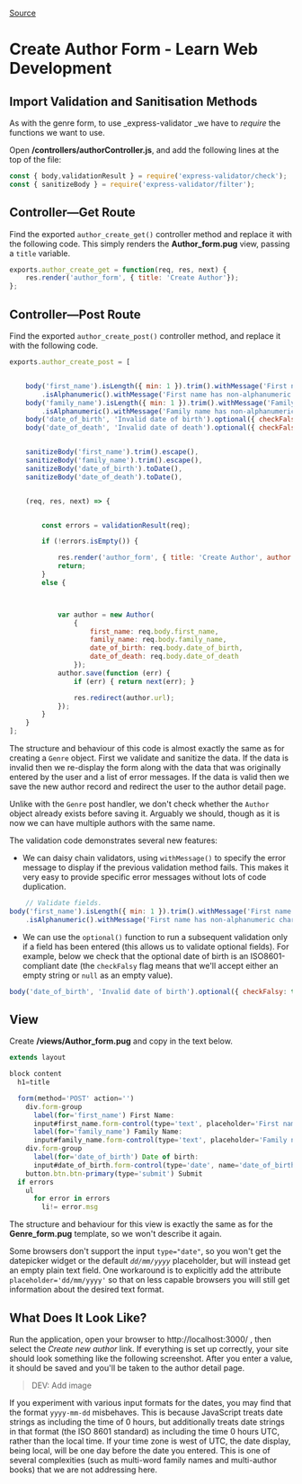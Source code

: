 [Source](https://developer.mozilla.org/en-US/docs/Learn/Server-side/Express_Nodejs/forms/Create_author_form "Permalink to Create Author form - Learn web development")

# Create Author Form - Learn Web Development

## Import Validation and Sanitisation Methods

As with the genre form, to use _express-validator _we have to _require_ the functions we want to use.

Open **/controllers/authorController.js**, and add the following lines at the top of the file:
    
```Javascript    
const { body,validationResult } = require('express-validator/check');
const { sanitizeBody } = require('express-validator/filter');
```

## Controller—Get Route

Find the exported `author_create_get()` controller method and replace it with the following code. This simply renders the **Author_form.pug** view, passing a `title` variable.
    
```Javascript    
exports.author_create_get = function(req, res, next) {       
    res.render('author_form', { title: 'Create Author'});
};
```

## Controller—Post Route

Find the exported `author_create_post()` controller method, and replace it with the following code.
    
```Javascript    
exports.author_create_post = [


    body('first_name').isLength({ min: 1 }).trim().withMessage('First name must be specified.')
        .isAlphanumeric().withMessage('First name has non-alphanumeric characters.'),
    body('family_name').isLength({ min: 1 }).trim().withMessage('Family name must be specified.')
        .isAlphanumeric().withMessage('Family name has non-alphanumeric characters.'),
    body('date_of_birth', 'Invalid date of birth').optional({ checkFalsy: true }).isISO8601(),
    body('date_of_death', 'Invalid date of death').optional({ checkFalsy: true }).isISO8601(),


    sanitizeBody('first_name').trim().escape(),
    sanitizeBody('family_name').trim().escape(),
    sanitizeBody('date_of_birth').toDate(),
    sanitizeBody('date_of_death').toDate(),


    (req, res, next) => {


        const errors = validationResult(req);

        if (!errors.isEmpty()) {

            res.render('author_form', { title: 'Create Author', author: req.body, errors: errors.array() });
            return;
        }
        else {



            var author = new Author(
                {
                    first_name: req.body.first_name,
                    family_name: req.body.family_name,
                    date_of_birth: req.body.date_of_birth,
                    date_of_death: req.body.date_of_death
                });
            author.save(function (err) {
                if (err) { return next(err); }

                res.redirect(author.url);
            });
        }
    }
];
```

The structure and behaviour of this code is almost exactly the same as for creating a `Genre` object. First we validate and sanitize the data. If the data is invalid then we re-display the form along with the data that was originally entered by the user and a list of error messages. If the data is valid then we save the new author record and redirect the user to the author detail page.

Unlike with the `Genre` post handler, we don't check whether the `Author` object already exists before saving it. Arguably we should, though as it is now we can have multiple authors with the same name.

The validation code demonstrates several new features:

* We can daisy chain validators, using `withMessage()` to specify the error message to display if the previous validation method fails. This makes it very easy to provide specific error messages without lots of code duplication. 

```Javascript
    // Validate fields.
body('first_name').isLength({ min: 1 }).trim().withMessage('First name must be specified.')
    .isAlphanumeric().withMessage('First name has non-alphanumeric characters.'),
```    

* We can use the `optional()` function to run a subsequent validation only if a field has been entered (this allows us to validate optional fields). For example, below we check that the optional date of birth is an ISO8601-compliant date (the `checkFalsy` flag means that we'll accept either an empty string or `null` as an empty value). 

```Javascript
body('date_of_birth', 'Invalid date of birth').optional({ checkFalsy: true }).isISO8601(),
```

## View

Create **/views/Author_form.pug** and copy in the text below.
    
```Javascript    
extends layout

block content
  h1=title

  form(method='POST' action='')
    div.form-group
      label(for='first_name') First Name:
      input#first_name.form-control(type='text', placeholder='First name (Christian) last' name='first_name' required='true' value=(undefined===author ? '' : author.first_name) )
      label(for='family_name') Family Name:
      input#family_name.form-control(type='text', placeholder='Family name (surname)' name='family_name' required='true' value=(undefined===author ? '' : author.family_name))
    div.form-group
      label(for='date_of_birth') Date of birth:
      input#date_of_birth.form-control(type='date', name='date_of_birth', value=(undefined===author ? '' : author.date_of_birth) )
    button.btn.btn-primary(type='submit') Submit
  if errors 
    ul
      for error in errors
        li!= error.msg
```

The structure and behaviour for this view is exactly the same as for the **Genre_form.pug** template, so we won't describe it again.

Some browsers don't support the input `type="date"`, so you won't get the datepicker widget or the default _`dd/mm/yyyy`_ placeholder, but will instead get an empty plain text field. One workaround is to explicitly add the attribute `placeholder='dd/mm/yyyy'` so that on less capable browsers you will still get information about the desired text format.


## What Does It Look Like?

Run the application, open your browser to http://localhost:3000/ , then select the _Create new author_ link. If everything is set up correctly, your site should look something like the following screenshot. After you enter a value, it should be saved and you'll be taken to the author detail page.

>DEV: Add image 

If you experiment with various input formats for the dates, you may find that the format `yyyy-mm-dd` misbehaves. This is because JavaScript treats date strings as including the time of 0 hours, but additionally treats date strings in that format (the ISO 8601 standard) as including the time 0 hours UTC, rather than the local time. If your time zone is west of UTC, the date display, being local, will be one day before the date you entered. This is one of several complexities (such as multi-word family names and multi-author books) that we are not addressing here.

